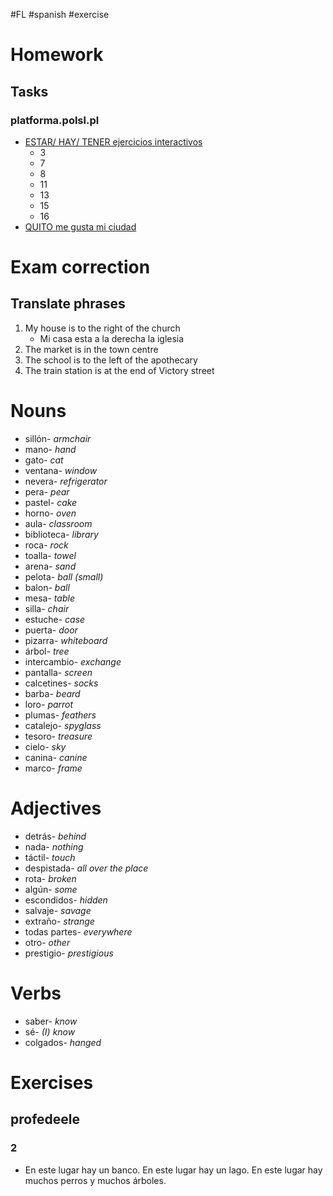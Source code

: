 #FL #spanish #exercise 

# Homework
## Tasks
### platforma.polsl.pl
- [ESTAR/ HAY/ TENER ejercicios interactivos](https://www.profedeele.es/actividad/haber-estar-tener/)
	- 3
	- 7
	- 8
	- 11
	- 13
	- 15
	- 16
- [QUITO me gusta mi ciudad](https://www.youtube.com/watch?v=a2WhvxM7N6k)

# Exam correction
## Translate phrases
1. My house is to the right of the church
	- Mi casa esta a la derecha la iglesia
2. The market is in the town centre
3. The school is to the left of the apothecary
4. The train station is at the end of Victory street

# Nouns
- sillón- *armchair*
- mano- *hand*
- gato- *cat*
- ventana- *window*
- nevera- *refrigerator*
- pera- *pear*
- pastel- *cake*
- horno- *oven*
- aula- *classroom*
- biblioteca- *library*
- roca- *rock*
- toalla- *towel*
- arena- *sand*
- pelota- *ball (small)*
- balon- *ball*
- mesa- *table*
- silla- *chair*
- estuche- *case*
- puerta- *door*
- pizarra- *whiteboard*
- árbol- *tree*
- intercambio- *exchange*
- pantalla- *screen*
- calcetines- *socks*
- barba- *beard*
- loro- *parrot*
- plumas- *feathers*
- catalejo- *spyglass*
- tesoro- *treasure*
- cielo- *sky*
- canina- *canine*
- marco- *frame*

# Adjectives
- detrás- *behind*
- nada- *nothing*
- táctil- *touch*
- despistada- *all over the place*
- rota- *broken*
- algún- *some*
- escondidos- *hidden*
- salvaje- *savage*
- extraño- *strange*
- todas partes- *everywhere*
- otro- *other*
- prestigio- *prestigious*

# Verbs
- saber- *know*
- sé- *(I) know*
- colgados- *hanged*

# Exercises
## profedeele
### 2
- En este lugar hay un banco. En este lugar hay un lago.  En este lugar hay muchos perros y muchos árboles.